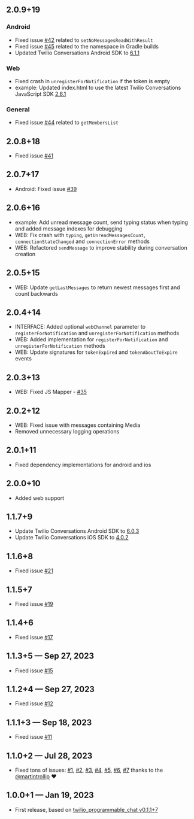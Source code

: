 ## 2.0.9+19

### Android
* Fixed issue [#42](https://github.com/Diversido/flutter_twilio_conversations/issues/42) related to `setNoMessagesReadWithResult`
* Fixed issue [#45](https://github.com/Diversido/flutter_twilio_conversations/issues/45) related to the namespace in Gradle builds
* Updated Twilio Conversations Android SDK to [6.1.1](https://www.twilio.com/docs/conversations/android/changelog#conversations-611-september-2-2024)

### Web
* Fixed crash in `unregisterForNotification` if the token is empty
* example: Updated index.html to use the latest Twilio Conversations JavaScript SDK [2.6.1](https://www.twilio.com/docs/conversations/javascript/changelog#conversations-261-february-17-2025)

### General
* Fixed issue [#44](https://github.com/Diversido/flutter_twilio_conversations/issues/44) related to `getMembersList`

## 2.0.8+18
* Fixed issue [#41](https://github.com/Diversido/flutter_twilio_conversations/issues/41)
 
## 2.0.7+17
* Android: Fixed issue [#39](https://github.com/Diversido/flutter_twilio_conversations/issues/39)

## 2.0.6+16
* example: Add unread message count, send typing status when typing and added message indexes for debugging
* WEB: Fix crash with `typing`, `getUnreadMessagesCount`, `connectionStateChanged` and `connectionError` methods
* WEB: Refactored `sendMessage` to improve stability during conversation creation

## 2.0.5+15
* WEB: Update `getLastMessages` to return newest messages first and count backwards

## 2.0.4+14
* INTERFACE: Added optional `webChannel` parameter to `registerForNotification` and `unregisterForNotification` methods
* WEB: Added implementation for `registerForNotification` and `unregisterForNotification` methods
* WEB: Update signatures for `tokenExpired` and `tokenAboutToExpire` events

## 2.0.3+13
* WEB: Fixed JS Mapper - [#35](https://github.com/Diversido/flutter_twilio_conversations/issues/35)

## 2.0.2+12
* WEB: Fixed issue with messages containing Media
* Removed unnecessary logging operations

## 2.0.1+11
* Fixed dependency implementations for android and ios

## 2.0.0+10
* Added web support

## 1.1.7+9

* Update Twilio Conversations Android SDK to [6.0.3](https://www.twilio.com/docs/conversations/android/changelog#conversations-603-october-26-2023)
* Update Twilio Conversations iOS SDK to [4.0.2](https://www.twilio.com/docs/conversations/ios/changelog#conversations-402-august-3-2023)

## 1.1.6+8  
* Fixed issue [#21](https://github.com/Diversido/flutter_twilio_conversations/issues/21)

## 1.1.5+7  
* Fixed issue [#19](https://github.com/Diversido/flutter_twilio_conversations/issues/19)

## 1.1.4+6  
* Fixed issue [#17](https://github.com/Diversido/flutter_twilio_conversations/issues/17)

## 1.1.3+5 — Sep 27, 2023
* Fixed issue [#15](https://github.com/Diversido/flutter_twilio_conversations/issues/15)

## 1.1.2+4 — Sep 27, 2023
* Fixed issue [#12](https://github.com/Diversido/flutter_twilio_conversations/issues/12)

## 1.1.1+3 — Sep 18, 2023
* Fixed issue [#11](https://github.com/Diversido/flutter_twilio_conversations/issues/11)

## 1.1.0+2 — Jul 28, 2023

* Fixed tons of issues: [#1](https://github.com/Diversido/flutter_twilio_conversations/pull/1), [#2](https://github.com/Diversido/flutter_twilio_conversations/pull/2), [#3](https://github.com/Diversido/flutter_twilio_conversations/pull/3), [#4](https://github.com/Diversido/flutter_twilio_conversations/pull/4), [#5](https://github.com/Diversido/flutter_twilio_conversations/pull/5), [#6](https://github.com/Diversido/flutter_twilio_conversations/pull/6), [#7](https://github.com/Diversido/flutter_twilio_conversations/pull/7) thanks to the [@martintrollip](https://github.com/martintrollip) ❤️
  
## 1.0.0+1 — Jan 19, 2023

* First release, based on [twilio_programmable_chat v0.1.1+7](https://pub.dev/packages/twilio_programmable_chat/versions/0.1.1+7)